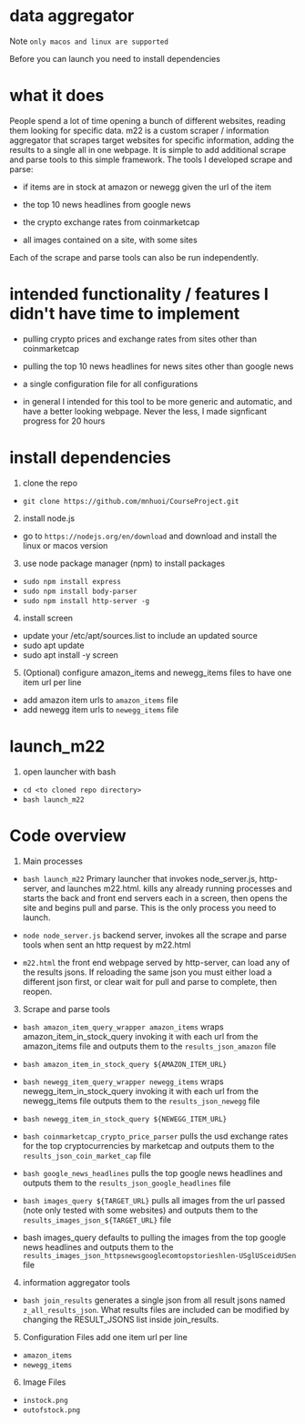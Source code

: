 # data aggregator

Note `only macos and linux are supported`

Before you can launch you need to install dependencies

# what it does

People spend a lot of time opening a bunch of different websites, reading them looking for specific data. m22 is a custom scraper / information aggregator that scrapes target websites for specific information, adding the results to a single all in one webpage. It is simple to add additional scrape and parse tools to this simple framework. The tools I developed scrape and parse:

- if items are in stock at amazon or newegg given the url of the item

- the top 10 news headlines from google news

- the crypto exchange rates from coinmarketcap

- all images contained on a site, with some sites

Each of the scrape and parse tools can also be run independently.

# intended functionality / features I didn't have time to implement

- pulling crypto prices and exchange rates from sites other than coinmarketcap

- pulling the top 10 news headlines for news sites other than google news

- a single configuration file for all configurations

- in general I intended for this tool to be more generic and automatic, and have a better looking webpage. Never the less, I made signficant progress for 20 hours

# install dependencies

1. clone the repo 
- `git clone https://github.com/mnhuoi/CourseProject.git`

2. install node.js
- go to `https://nodejs.org/en/download` and download and install the linux or macos version

3. use node package manager (npm) to install packages
- `sudo npm install express`
- `sudo npm install body-parser`
- `sudo npm install http-server -g`

4. install screen
- update your /etc/apt/sources.list to include an updated source
- sudo apt update
- sudo apt install -y screen

5. (Optional) configure amazon_items and newegg_items files to have one item url per line
- add amazon item urls to `amazon_items` file
- add newegg item urls to `newegg_items` file

# launch_m22

1. open launcher with bash
- `cd <to cloned repo directory>`
- `bash launch_m22`

# Code overview

1. Main processes
- `bash launch_m22` Primary launcher that invokes node_server.js, http-server, and launches m22.html. kills any already running processes and starts the back and front end servers each in a screen, then opens the site and begins pull and parse. This is the only process you need to launch.

- `node node_server.js` backend server, invokes all the scrape and parse tools when sent an http request by m22.html

- `m22.html` the front end webpage served by http-server, can load any of the results jsons. If reloading the same json you must either load a different json first, or clear wait for pull and parse to complete, then reopen.

3. Scrape and parse tools
- `bash amazon_item_query_wrapper amazon_items` wraps amazon_item_in_stock_query invoking it with each url from the amazon_items file and outputs them to the `results_json_amazon` file
- `bash amazon_item_in_stock_query ${AMAZON_ITEM_URL}`	

- `bash newegg_item_query_wrapper newegg_items` wraps newegg_item_in_stock_query invoking it with each url from the newegg_items file outputs them to the `results_json_newegg` file
- `bash newegg_item_in_stock_query ${NEWEGG_ITEM_URL}`		

- `bash coinmarketcap_crypto_price_parser` pulls the usd exchange rates for the top cryptocurrencies by marketcap and outputs them to the `results_json_coin_market_cap` file
			
- `bash google_news_headlines` pulls the top google news headlines and outputs them to the `results_json_google_headlines` file
			
- `bash images_query ${TARGET_URL}` pulls all images from the url passed (note only tested with some websites) and outputs them to the `results_images_json_${TARGET_URL}` file
- bash images_query defaults to pulling the images from the top google news headlines and outputs them to the `results_images_json_httpsnewsgooglecomtopstorieshlen-USglUSceidUSen` file
	
4. information aggregator tools
- `bash join_results` generates a single json from all result jsons named `z_all_results_json`. What results files are included can be modified by changing the RESULT_JSONS list inside join_results.

5. Configuration Files add one item url per line
- `amazon_items`
- `newegg_items`

6. Image Files
- `instock.png`				
- `outofstock.png`